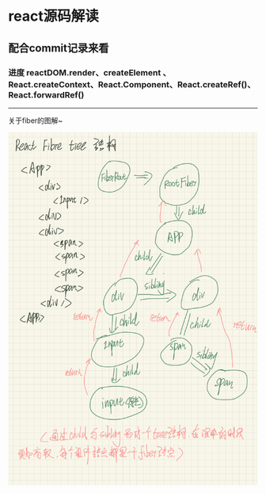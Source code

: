 # react源码解读 

## 配合commit记录来看 

### 进度 reactDOM.render、createElement 、React.createContext、React.Component、React.createRef()、React.forwardRef()

-----------------------------------------

关于fiber的图解~

![image](https://github.com/Ccheng2729111/reactSoundcodeRead/blob/master/IMG/fiber.jpg)
